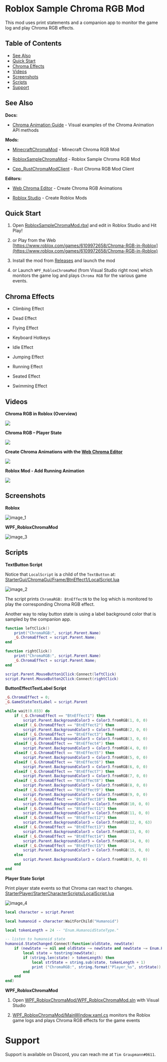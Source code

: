 # Roblox Sample Chroma RGB Mod

This mod uses print statements and a companion app to monitor the game log and play Chroma RGB effects.


## Table of Contents

* [See Also](#see-also)
* [Quick Start](#quick-start)
* [Chroma Effects](#chroma-effects)
* [Videos](#videos)
* [Screenshots](#screenshots)
* [Scripts](#scripts)
* [Support](#support)


## See Also

**Docs:**

- [Chroma Animation Guide](http://chroma.razer.com/ChromaGuide/) - Visual examples of the Chroma Animation API methods

**Mods:**

- [MinecraftChromaMod](https://github.com/tgraupmann/MinecraftChromaMod) - Minecraft Chroma RGB Mod

- [RobloxSampleChromaMod](https://github.com/tgraupmann/RobloxSampleChromaMod) - Roblox Sample Chroma RGB Mod

- [Cpp_RustChromaModClient](https://github.com/tgraupmann/Cpp_RustChromaModClient) - Rust Chroma RGB Mod Client


**Editors:**

- [Web Chroma Editor](https://chroma.razer.com/ChromaEditor/) - Create Chroma RGB Animations

- [Roblox Studio](https://www.roblox.com/create) - Create Roblox Mods

## Quick Start ##

1. Open [RobloxSampleChromaMod.rbxl](RobloxSampleChromaMod.rbxl) and edit in Roblox Studio and Hit Play!

2. or Play from the Web [https://www.roblox.com/games/6109972658/Chroma-RGB-in-Roblox](https://www.roblox.com/games/6109972658/Chroma-RGB-in-Roblox)

3. Install the mod from [Releases](https://github.com/tgraupmann/RobloxSampleChromaMod/releases/tag/1.0) and launch the mod

4. or Launch `WPF_RobloxChromaMod` (from Visual Studio right now) which monitors the game log and plays `Chroma RGB` for the various game events.


## Chroma Effects ##

* Climbing Effect

* Dead Effect

* Flying Effect

* Keyboard Hotkeys

* Idle Effect

* Jumping Effect

* Running Effect

* Seated Effect

* Swimming Effect


## Videos ##


**Chroma RGB in Roblox (Overview)**

<a target="_blank" href="https://youtu.be/AI5I4I07aW8"><img src="https://img.youtube.com/vi/AI5I4I07aW8/0.jpg"></a>


**Chroma RGB – Player State**

<a target="_blank" href="https://youtu.be/JkeKgwhZWbQ"><img src="https://img.youtube.com/vi/JkeKgwhZWbQ/0.jpg"></a>


**Create Chroma Animations with the [Web Chroma Editor](https://chroma.razer.com/ChromaEditor/)**

<a target="_blank" href="https://youtu.be/ZVX3DNW2gIM"><img src="https://img.youtube.com/vi/ZVX3DNW2gIM/0.jpg"></a>


**Roblox Mod - Add Running Animation**

<a target="_blank" href="https://youtu.be/KymVo2Tzx1g"><img src="https://img.youtube.com/vi/KymVo2Tzx1g/0.jpg"></a>


## Screenshots ##

**Roblox**

![image_1](images/image_1.png)

**WPF_RobloxChromaMod**

![image_3](images/image_3.png)


## Scripts ##


**TextButton Script**

Notice that `LocalScript` is a child of the `TextButton` at: [StarterGui/ChromaGui/Frame/BtnEffect1/LocalScript.lua](StarterGui/ChromaGui/Frame/BtnEffect1/LocalScript.lua)

![image_2](images/image_2.png)

The script prints `ChromaRGB: BtnEffectN` to the log which is monitored to play the corresponding Chroma RGB effect.

Another way to relay button state is using a label background color that is sampled by the companion app.

```lua
function leftClick()
	print("ChromaRGB:", script.Parent.Name)
	_G.ChromaEffect = script.Parent.Name;
end

function rightClick()
	print("ChromaRGB:", script.Parent.Name)
	_G.ChromaEffect = script.Parent.Name;
end

script.Parent.MouseButton1Click:Connect(leftClick)
script.Parent.MouseButton2Click:Connect(rightClick)
```

**ButtonEffectTextLabel Script**

```lua
_G.ChromaEffect = 0;
_G.GameStateTextLabel = script.Parent

while wait(0.033) do
	if (_G.ChromaEffect == "BtnEffect1") then
		script.Parent.BackgroundColor3 = Color3.fromRGB(1, 0, 0)
	elseif (_G.ChromaEffect == "BtnEffect2") then
		script.Parent.BackgroundColor3 = Color3.fromRGB(2, 0, 0)
	elseif (_G.ChromaEffect == "BtnEffect3") then
		script.Parent.BackgroundColor3 = Color3.fromRGB(3, 0, 0)
	elseif (_G.ChromaEffect == "BtnEffect4") then
		script.Parent.BackgroundColor3 = Color3.fromRGB(4, 0, 0)
	elseif (_G.ChromaEffect == "BtnEffect5") then
		script.Parent.BackgroundColor3 = Color3.fromRGB(5, 0, 0)
	elseif (_G.ChromaEffect == "BtnEffect6") then
		script.Parent.BackgroundColor3 = Color3.fromRGB(6, 0, 0)
	elseif (_G.ChromaEffect == "BtnEffect7") then
		script.Parent.BackgroundColor3 = Color3.fromRGB(7, 0, 0)
	elseif (_G.ChromaEffect == "BtnEffect8") then
		script.Parent.BackgroundColor3 = Color3.fromRGB(8, 0, 0)
	elseif (_G.ChromaEffect == "BtnEffect9") then
		script.Parent.BackgroundColor3 = Color3.fromRGB(9, 0, 0)
	elseif (_G.ChromaEffect == "BtnEffect10") then
		script.Parent.BackgroundColor3 = Color3.fromRGB(10, 0, 0)
	elseif (_G.ChromaEffect == "BtnEffect11") then
		script.Parent.BackgroundColor3 = Color3.fromRGB(11, 0, 0)
	elseif (_G.ChromaEffect == "BtnEffect12") then
		script.Parent.BackgroundColor3 = Color3.fromRGB(12, 0, 63)
	elseif (_G.ChromaEffect == "BtnEffect13") then
		script.Parent.BackgroundColor3 = Color3.fromRGB(13, 0, 0)
	elseif (_G.ChromaEffect == "BtnEffect14") then
		script.Parent.BackgroundColor3 = Color3.fromRGB(14, 0, 0)
	elseif (_G.ChromaEffect == "BtnEffect15") then
		script.Parent.BackgroundColor3 = Color3.fromRGB(15, 0, 0)
	else
		script.Parent.BackgroundColor3 = Color3.fromRGB(0, 0, 0)
	end
end
```


**Player State Script**

Print player state events so that Chroma can react to changes. [StarterPlayer/StarterCharacterScripts/LocalScript.lua](StarterPlayer/StarterCharacterScripts/LocalScript.lua)

![image_4](images/image_4.png)

```lua
local character = script.Parent

local humanoid = character:WaitForChild("Humanoid")

local tokenLength = 24 -- "Enum.HumanoidStateType."

-- listen to humanoid state
humanoid.StateChanged:Connect(function(oldState, newState)
	if (newState ~= nil and oldState ~= newState and newState ~= Enum.HumanoidStateType.None) then
		local state = tostring(newState);
		if (string.len(state) > tokenLength) then
			local strState = string.sub(state, tokenLength + 1)
			print ("ChromaRGB:", string.format("Player_%s", strState));
		end
	end
end)
```


**WPF_RobloxChromaMod**

1. Open [WPF_RobloxChromaMod/WPF_RobloxChromaMod.sln](WPF_RobloxChromaMod/WPF_RobloxChromaMod.sln) with Visual Studio

2. [WPF_RobloxChromaMod/MainWindow.xaml.cs](WPF_RobloxChromaMod/MainWindow.xaml.cs) monitors the Roblox game logs and plays Chroma RGB effects for the game events


# Support

Support is available on Discord, you can reach me at `Tim Graupmann#0611`.
